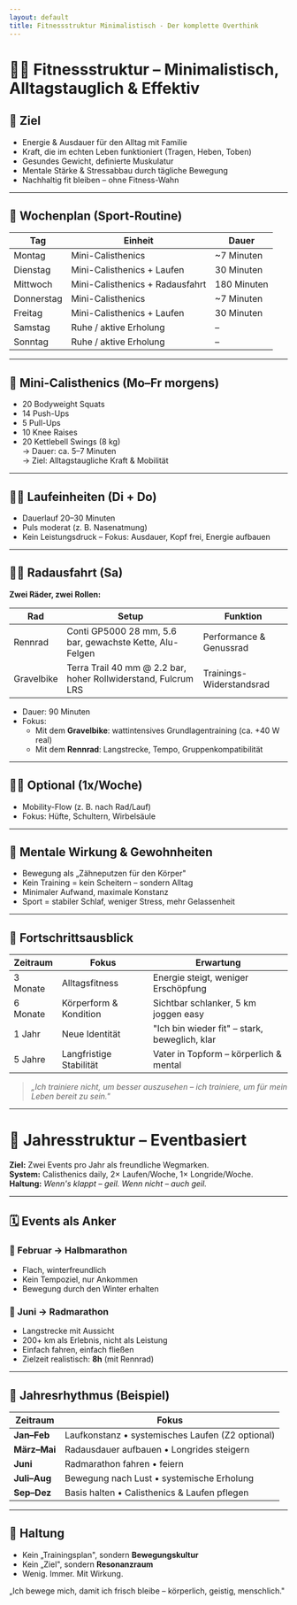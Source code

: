 ```yaml
---
layout: default
title: Fitnessstruktur Minimalistisch - Der komplette Overthink
---
```


# 🏋️‍♂️ Fitnessstruktur – Minimalistisch, Alltagstauglich & Effektiv

## 🎯 Ziel

- Energie & Ausdauer für den Alltag mit Familie
- Kraft, die im echten Leben funktioniert (Tragen, Heben, Toben)
- Gesundes Gewicht, definierte Muskulatur
- Mentale Stärke & Stressabbau durch tägliche Bewegung
- Nachhaltig fit bleiben – ohne Fitness-Wahn

---

## 📅 Wochenplan (Sport-Routine)

| Tag        | Einheit                                               | Dauer       |
| ---------- | ----------------------------------------------------- | ----------- |
| Montag     | Mini-Calisthenics                                     | ~7 Minuten  |
| Dienstag   | Mini-Calisthenics + Laufen                            | 30 Minuten  |
| Mittwoch   | Mini-Calisthenics + Radausfahrt                       | 180 Minuten |
| Donnerstag | Mini-Calisthenics                                     | ~7 Minuten  |
| Freitag    | Mini-Calisthenics + Laufen                            | 30 Minuten  |
| Samstag    | Ruhe / aktive Erholung                                | –           |
| Sonntag    | Ruhe / aktive Erholung                                | –           |

---

## 💪 Mini-Calisthenics (Mo–Fr morgens)

- 20 Bodyweight Squats  
- 14 Push-Ups  
- 5 Pull-Ups  
- 10 Knee Raises  
- 20 Kettlebell Swings (8 kg)  
  → Dauer: ca. 5–7 Minuten  
  → Ziel: Alltagstaugliche Kraft & Mobilität

---

## 🏃‍♂️ Laufeinheiten (Di + Do)

- Dauerlauf 20–30 Minuten  
- Puls moderat (z. B. Nasenatmung)  
- Kein Leistungsdruck – Fokus: Ausdauer, Kopf frei, Energie aufbauen

---

## 🚴‍♂️ Radausfahrt (Sa)

**Zwei Räder, zwei Rollen:**

| Rad   | Setup                                                          | Funktion                 |
| ----- | -------------------------------------------------------------- | ------------------------ |
| Rennrad | Conti GP5000 28 mm, 5.6 bar, gewachste Kette, Alu-Felgen       | Performance & Genussrad  |
| Gravelbike  | Terra Trail 40 mm @ 2.2 bar, hoher Rollwiderstand, Fulcrum LRS | Trainings-Widerstandsrad |

- Dauer: 90 Minuten  
- Fokus:  
  - Mit dem **Gravelbike**: wattintensives Grundlagentraining (ca. +40 W real)  
  - Mit dem **Rennrad**: Langstrecke, Tempo, Gruppenkompatibilität

---

## 🧘‍♂️ Optional (1x/Woche)

- Mobility-Flow (z. B. nach Rad/Lauf)  
- Fokus: Hüfte, Schultern, Wirbelsäule

---

## 🧠 Mentale Wirkung & Gewohnheiten

- Bewegung als „Zähneputzen für den Körper"  
- Kein Training = kein Scheitern – sondern Alltag  
- Minimaler Aufwand, maximale Konstanz  
- Sport = stabiler Schlaf, weniger Stress, mehr Gelassenheit

---

## 🔁 Fortschrittsausblick

| Zeitraum | Fokus                   | Erwartung                                     |
| -------- | ----------------------- | --------------------------------------------- |
| 3 Monate | Alltagsfitness          | Energie steigt, weniger Erschöpfung           |
| 6 Monate | Körperform & Kondition  | Sichtbar schlanker, 5 km joggen easy          |
| 1 Jahr   | Neue Identität          | "Ich bin wieder fit" – stark, beweglich, klar |
| 5 Jahre  | Langfristige Stabilität | Vater in Topform – körperlich & mental        |

> *„Ich trainiere nicht, um besser auszusehen – ich trainiere, um für mein Leben bereit zu sein."*

---

# 🗾 Jahresstruktur – Eventbasiert

**Ziel:** Zwei Events pro Jahr als freundliche Wegmarken.  
**System:** Calisthenics daily, 2× Laufen/Woche, 1× Longride/Woche.  
**Haltung:** *Wenn's klappt – geil. Wenn nicht – auch geil.*

---

## 🗓 Events als Anker

### 🏃 Februar → **Halbmarathon**

- Flach, winterfreundlich  
- Kein Tempoziel, nur Ankommen  
- Bewegung durch den Winter erhalten

### 🚴 Juni → **Radmarathon**

- Langstrecke mit Aussicht  
- 200+ km als Erlebnis, nicht als Leistung  
- Einfach fahren, einfach fließen  
- Zielzeit realistisch: **8h** (mit Rennrad)

---

## 🔁 Jahresrhythmus (Beispiel)

| Zeitraum     | Fokus                                            |
| ------------ | ------------------------------------------------ |
| **Jan–Feb**  | Laufkonstanz • systemisches Laufen (Z2 optional) |
| **März–Mai** | Radausdauer aufbauen • Longrides steigern        |
| **Juni**     | Radmarathon fahren • feiern                          |
| **Juli–Aug** | Bewegung nach Lust • systemische Erholung        |
| **Sep–Dez**  | Basis halten • Calisthenics & Laufen pflegen     |

---

## 🧠 Haltung

- Kein „Trainingsplan", sondern **Bewegungskultur**  
- Kein „Ziel", sondern **Resonanzraum**  
- Wenig. Immer. Mit Wirkung.
  
„Ich bewege mich, damit ich frisch bleibe – körperlich, geistig, menschlich."
